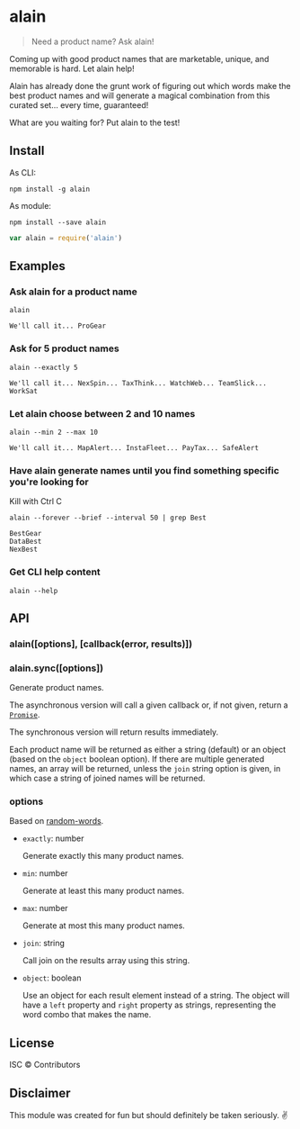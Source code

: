 # alain

> Need a product name? Ask alain!

Coming up with good product names that are marketable, unique, and memorable is
hard. Let alain help!

Alain has already done the grunt work of figuring out which words make the best
product names and will generate a magical combination from this curated set...
every time, guaranteed!

What are you waiting for? Put alain to the test!

## Install

As CLI:

```
npm install -g alain
```

As module:

```
npm install --save alain
```

```js
var alain = require('alain')
```

## Examples

### Ask alain for a product name

```
alain
```

```
We'll call it... ProGear
```

### Ask for 5 product names

```
alain --exactly 5
```

```
We'll call it... NexSpin... TaxThink... WatchWeb... TeamSlick... WorkSat
```

### Let alain choose between 2 and 10 names

```
alain --min 2 --max 10
```

```
We'll call it... MapAlert... InstaFleet... PayTax... SafeAlert
```

### Have alain generate names until you find something specific you're looking for

Kill with Ctrl C

```
alain --forever --brief --interval 50 | grep Best
```

```
BestGear
DataBest
NexBest
```

### Get CLI help content

```
alain --help
```

## API

### alain([options], [callback(error, results)])
### alain.sync([options])

Generate product names.

The asynchronous version will call a given callback or, if not given, return a
[`Promise`](https://developer.mozilla.org/en-US/docs/Web/JavaScript/Reference/Global_Objects/Promise).

The synchronous version will return results immediately.

Each product name will be returned as either a string (default) or an object
(based on the `object` boolean option). If there are multiple generated names,
an array will be returned, unless the `join` string option is given, in which
case a string of joined names will be returned.

### options

Based on [random-words](https://www.npmjs.com/package/random-words).

- `exactly`: number

    Generate exactly this many product names.

- `min`: number

    Generate at least this many product names.

- `max`: number

    Generate at most this many product names.

- `join`: string

    Call join on the results array using this string.

- `object`: boolean

    Use an object for each result element instead of a string. The object will
    have a `left` property and `right` property as strings, representing the
    word combo that makes the name.

## License

ISC © Contributors

## Disclaimer

This module was created for fun but should definitely be taken seriously. ✌
